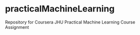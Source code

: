 # practicalMachineLearning
Repository for Coursera JHU Practical Machine Learning Course Assignment
